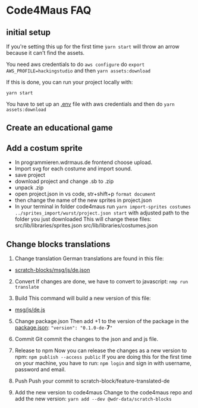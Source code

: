 # Code4Maus FAQ

## initial setup

If you're setting this up for the first time `ỳarn start` will throw an arrow because it can't find the assets.

You need aws credentials to do
`aws configure`
do `export AWS_PROFILE=hackingstudio`
and then
`yarn assets:download`

 If this is done, you can run your project locally with:

`yarn start`


You have to set up an [.env](.env) file with aws credentials and then
do
`yarn assets:download`




## Create an educational game

## Add a costum sprite

- In programmieren.wdrmaus.de frontend choose upload.
- Import svg for each costume and import sound.
- save project
- download project and change .sb to .zip
- unpack .zip
- open project.json in vs code, str+shift+p ```format document```
- then change the name of the new sprites in project.json
- In your terminal in folder code4maus run ```yarn import-sprites costumes ../sprites_import/wurst/project.json start``` with adjusted path to the folder you just downloaded
This will change these files:
src/lib/libraries/sprites.json
src/lib/libraries/costumes.json


## Change blocks translations

1. Change translation
German translations are found in this file:
* [scratch-blocks/msg/js/de.json](msg/js/de.json)

2. Convert
If changes are done, we have to convert to javascript:
` nmp run translate `

3. Build
This command will build a new version of this file:
 * [msg/js/de.js](msg/js/de.js)

5. Change package.json
Then add +1 to the version of the package in the [package.json](package.json):
`"version": "0.1.0-de-`**7**`"`

4. Commit
Git commit the changes to the json and and js file.

6. Release to npm
Now you can release the changes as a new version to npm:
`npm publish --access public`
If you are doing this for the first time on your machine, you have to run:
`npm login`
and sign in with username, password and email.

7. Push
Push your commit to scratch-block/feature-translated-de

7. Add the new version to code4maus
Change to the code4maus repo and add the new version:
`yarn add --dev @wdr-data/scratch-blocks`